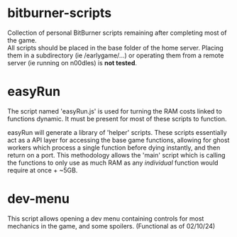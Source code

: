 # bitburner-scripts
Collection of personal BitBurner scripts remaining after completing most of the game.  
All scripts should be placed in the base folder of the home server. Placing them in a subdirectory (ie /earlygame/...) or operating them from a remote server (ie running on n00dles) is **not tested**.

# easyRun
The script named 'easyRun.js' is used for turning the RAM costs linked to functions dynamic. It must be present for most of these scripts to function.  

easyRun will generate a library of 'helper' scripts. These scripts essentially act as a API layer for accessing the base game functions, allowing for ghost workers which process a single function before dying instantly, and then return on a port. This methodology allows the 'main' script which is calling the functions to only use as much RAM as any _individual_ function would require at once + ~5GB.  

# dev-menu
This script allows opening a dev menu containing controls for most mechanics in the game, and some spoilers. (Functional as of 02/10/24)
